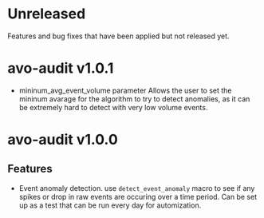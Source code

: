 # Unreleased
Features and bug fixes that have been applied but not released yet.


# avo-audit v1.0.1
- mininum_avg_event_volume parameter
  Allows the user to set the mininum avarage for the algorithm to try to detect anomalies, as it can be extremely hard to detect with very low volume events.

# avo-audit v1.0.0

## Features

- Event anomaly detection.  use `detect_event_anomaly` macro to see if any spikes or drop in raw events are occuring over a time period.
Can be set up as a test that can be run every day for automization.
